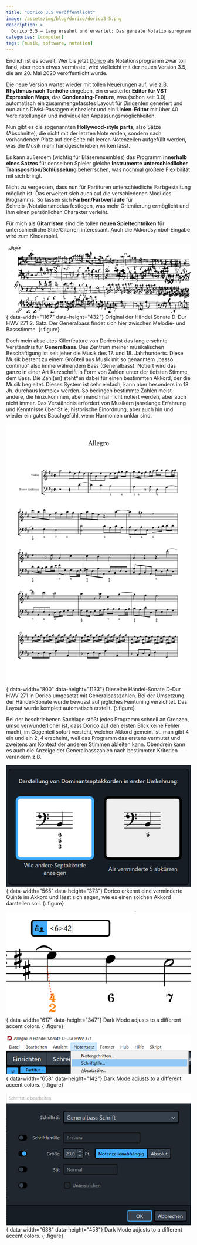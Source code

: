 ```yaml
---
title: "Dorico 3.5 veröffentlicht"
image: /assets/img/blog/dorico/dorico3-5.png
description: >
  Dorico 3.5 – Lang ersehnt und erwartet: Das geniale Notationsprogramm von Steinberg „versteht“ endlich Generalbass.
categories: [computer]
tags: [musik, software, notation]
---
```



Endlich ist es soweit: Wer bis jetzt [Dorico](https://new.steinberg.net/dorico/) als Notationsprogramm zwar toll fand, aber noch etwas vermisste, wird vielleicht mit der neuen Version 3.5, die am 20. Mai 2020 veröffentlicht wurde.

Die neue Version wartet wieder mit tollen [Neuerungen](https://new.steinberg.net/dorico/new-features/) auf, wie z.B. **Rhythmus nach Tonhöhe** eingeben, ein erweiterter **Editor für VST Expression Maps**, das **Condensing-Feature**, was (schon seit 3.0) automatisch ein zusammengefasstes Layout für Dirigenten generiert und nun auch Divisi-Passagen einbezieht und ein **Linien-Editor** mit über 40 Voreinstellungen und individuellen Anpassungsmöglichkeiten.

Nun gibt es die sogenannten **Hollywood-style parts**, also Sätze (Abschnitte), die nicht mit der letzten Note enden, sondern nach vorhandenem Platz auf der Seite mit leeren Notenzeilen aufgefüllt werden, was die Musik mehr handgeschrieben wirken lässt.

Es kann außerdem (wichtig für Bläserensembles) das Programm **innerhalb eines Satzes** für denselben Spieler gleiche **Instrumente unterschiedlicher Transposition/Schlüsselung** beherrschen, was nochmal größere Flexibilität mit sich bringt.

Nicht zu vergessen, dass nun für Partituren unterschiedliche Farbgestaltung möglich ist. Das erweitert sich auch auf die verschiedenen Modi des Programms. So lassen sich **Farben/Farbverläufe** für Schreib-/Notationsmodus festlegen, was mehr Orientierung ermöglicht und ihm einen persönlichen Charakter verleiht.

Für mich als **Gitarristen** sind die tollen **neuen Spieltechtniken** für unterschiedliche Stile/Gitarren interessant. Auch die Akkordsymbol-Eingabe wird zum Kinderspiel.

![Original einer Händel-Sonate D-Dur HWV 271](/assets/img/blog/dorico/Haendel_Sonate_D-Maj_HWV_271.png){:data-width="1167" data-height="432"}
Original der Händel Sonate D-Dur HWV 271 2. Satz. Der Generalbass findet sich hier zwischen Melodie- und Bassstimme.
{:.figure}

Doch mein absolutes Killerfeature von Dorico ist das lang ersehnte Verständnis für **Generalbass**. Das Zentrum meiner musikalischen Beschäftigung ist seit jeher die Musik des 17. und 18. Jahrhunderts. Diese Musik besteht zu einem Großteil aus Musik mit so genanntem „basso continuo“ also immerwährendem Bass (Generalbass). Notiert wird das ganze in einer Art Kurzschrift in Form von Zahlen unter der tiefsten Stimme, dem Bass. Die Zahl(en) steht*en dabei für einen bestimmten Akkord, der die Musik begleitet. Dieses System ist sehr einfach, kann aber besonders im 18. Jh. durchaus komplex werden. So bedingen bestimmte Zahlen meist andere, die hinzukommen, aber manchmal nicht notiert werden, aber auch nicht immer. Das Verständnis erfordert von Musikern jahrelange Erfahrung und Kenntnisse über Stile, historische Einordnung, aber auch hin und wieder ein gutes Bauchgefühl, wenn Harmonien unklar sind.

![Händel Sonate D-Dur HWV 271 in Dorico 3.5 mit basso continuo](/assets/img/blog/dorico/dorico_3-5_haendel_sonate_dmaj_hwv_271.png){:data-width="800" data-height="1133"}
Dieselbe Händel-Sonate D-Dur HWV 271 in Dorico umgesetzt mit Generalbasszahlen. Bei der Umsetzung der Händel-Sonate wurde bewusst auf jegliches Feintuning verzichtet. Das Layout wurde komplett automatisch erstellt.
{:.figure}

Bei der beschriebenen Sachlage stößt jedes Programm schnell an Grenzen, umso verwunderlicher ist, dass Dorico auf den ersten Blick keine Fehler macht, im Gegenteil sofort versteht, welcher Akkord gemeint ist. man gibt 4 ein und ein 2, 4 erscheint, weil das Programm das erstens vermutet und zweitens am Kontext der anderen Stimmen ableiten kann. Obendrein kann es auch die Anzeige der Generalbasszahlen nach bestimmten Kriterien verändern z.B.

![Optionen Darstellung des Generalbass](/assets/img/blog/dorico/dorico_3-5_generalbass2.png){:data-width="565" data-height="373"}
Dorico erkennt eine verminderte Quinte im Akkord und lässt sich sagen, wie es einen solchen Akkord darstellen soll.
{:.figure}


![Eingabe Generalbass mittels Popover](/assets/img/blog/dorico/dorico_3-5_generalbass1.png){:data-width="617" data-height="347"}
Dark Mode adjusts to a different accent colors.
{:.figure}





![Schriften ändern im Notensatz-Modus](/assets/img/blog/dorico/dorico_3-5_schrift_aendern1.png){:data-width="658" data-height="142"}
Dark Mode adjusts to a different accent colors.
{:.figure}


![Schriftgröße für Generalbass auf 23pts setzen](/assets/img/blog/dorico/dorico_3-5_schrift_aendern2.png){:data-width="638" data-height="458"}
Dark Mode adjusts to a different accent colors.
{:.figure}



